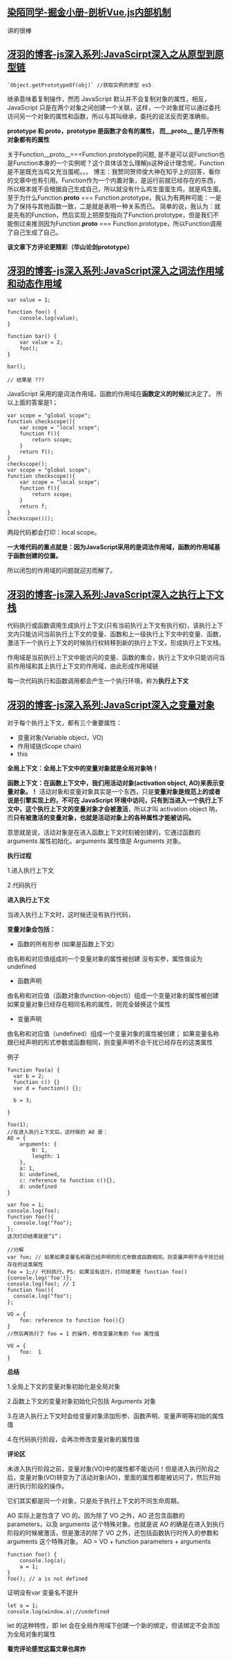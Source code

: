 ## [染陌同学-掘金小册-剖析Vue.js内部机制](https://juejin.im/book/5a36661851882538e2259c0f)
讲的很棒

## [冴羽的博客-js深入系列:JavaScirpt深入之从原型到原型链](https://github.com/mqyqingfeng/Blog/issues/2)
    `Object.getPrototypeOf(obj)` //获取实例的原型 es5

继承意味着复制操作，然而 JavaScript 默认并不会复制对象的属性，相反，JavaScript 只是在两个对象之间创建一个关联，这样，一个对象就可以通过委托访问另一个对象的属性和函数，所以与其叫继承，委托的说法反而更准确些。

**prototype 和 __proto__，prototype 是函数才会有的属性， 而__proto__ 是几乎所有对象都有的属性**

关于Function__proto__===Function.prototype的问题,
是不是可以说Function也是Function本身的一个实例呢？这个具体该怎么理解js这种设计理念呢，Function是不是既充当鸡又充当蛋呢。。。
博主：我赞同贺师俊大神在知乎上的回答，看你的文章中也有引用。Function作为一个内置对象，是运行前就已经存在的东西，所以根本就不会根据自己生成自己，所以就没有什么鸡生蛋蛋生鸡，就是鸡生蛋。至于为什么Function.__proto__ === Function.prototype，我认为有两种可能：一是为了保持与其他函数一致，二是就是表明一种关系而已。
简单的说，我认为：就是先有的Function，然后实现上把原型指向了Function.prototype，但是我们不能倒过来推测因为Function.__proto__ === Function.prototype，所以Function调用了自己生成了自己。

**该文章下方评论更精彩（华山论剑prototype）**

## [冴羽的博客-js深入系列:JavaScript深入之词法作用域和动态作用域](https://github.com/mqyqingfeng/Blog/issues/3)

```JavaScirpt
var value = 1;

function foo() {
    console.log(value);
}

function bar() {
    var value = 2;
    foo();
}

bar();

// 结果是 ???

```

JavaScript 采用的是词法作用域，函数的作用域在**函数定义的时候**就决定了。
所以上面的答案是1；

```JavaScirpt
var scope = "global scope";
function checkscope(){
    var scope = "local scope";
    function f(){
        return scope;
    }
    return f();
}
checkscope();
var scope = "global scope";
function checkscope(){
    var scope = "local scope";
    function f(){
        return scope;
    }
    return f;
}
checkscope()();
```
两段代码都会打印：local scope。

**一大堆代码的重点就是：因为JavaScript采用的是词法作用域，函数的作用域基于函数创建的位置。**

所以闭包的作用域的问题就迎刃而解了。

## [冴羽的博客-js深入系列:JavaScript深入之执行上下文栈](https://github.com/mqyqingfeng/Blog/issues/4)
代码执行或函数调用生成执行上下文(只有当前执行上下文有执行权)，该执行上下文内只能访问当前执行上下文的变量、函数和上一级执行上下文中的变量、函数，激活下一个执行上下文的时候执行权转移到新的执行上下文，形成执行上下文栈。

作用域是当前执行上下文中能访问的变量、函数的集合，执行上下文中只能访问当前作用域和其上执行上下文的作用域，由此形成作用域链

每一次代码执行和函数调用都会产生一个执行环境，称为**执行上下文**
## [冴羽的博客-js深入系列:JavaScript深入之变量对象](https://github.com/mqyqingfeng/Blog/issues/5)

对于每个执行上下文，都有三个重要属性：

- 变量对象(Variable object，VO)
- 作用域链(Scope chain)
- this

**全局上下文：全局上下文中的变量对象就是全局对象呐！**

**函数上下文：在函数上下文中，我们用活动对象(activation object, AO)来表示变量对象。！**
活动对象和变量对象其实是一个东西，只是**变量对象是规范上的或者说是引擎实现上的，不可在 JavaScript 环境中访问，只有到当进入一个执行上下文中，这个执行上下文的变量对象才会被激活**，所以才叫 activation object 呐，而**只有被激活的变量对象，也就是活动对象上的各种属性才能被访问。**

意思就是说，活动对象是在进入函数上下文时刻被创建的，它通过函数的 arguments 属性初始化。arguments 属性值是 Arguments 对象。

**执行过程**

1.进入执行上下文

2.代码执行

**进入执行上下文**

当进入执行上下文时，这时候还没有执行代码，

**变量对象会包括：**

  - 函数的所有形参 (如果是函数上下文)

  由名称和对应值组成的一个变量对象的属性被创建
  没有实参，属性值设为 undefined

  - 函数声明

  由名称和对应值（函数对象(function-object)）组成一个变量对象的属性被创建
  如果变量对象已经存在相同名称的属性，则完全替换这个属性

  - 变量声明

  由名称和对应值（undefined）组成一个变量对象的属性被创建；
  如果变量名称跟已经声明的形式参数或函数相同，则变量声明不会干扰已经存在的这类属性

例子
```JavaScirpt
function foo(a) {
  var b = 2;
  function c() {}
  var d = function() {};

  b = 3;

}

foo(1);
//在进入执行上下文后，这时候的 AO 是：
AO = {
    arguments: {
        0: 1,
        length: 1
    },
    a: 1,
    b: undefined,
    c: reference to function c(){},
    d: undefined
}
```

```JavaScirpt
var foo = 1;
console.log(foo);
function foo(){
  console.log("foo");
};
这次打印结果就是“1”；

//分解
var foo; // 如果如果变量名称跟已经声明的形式参数或函数相同，则变量声明不会干扰已经存在的这类属性
foo = 1;// 代码执行。PS: 如果没有这行，打印结果是 function foo(){console.log('foo')};
console.log(foo); // 1
function foo(){
  console.log("foo");
};

VO = {
    foo: reference to function foo(){}
}
//然后再执行了 foo = 1 的操作，修改变量对象的 foo 属性值

VO = {
    foo:  1
}
```
**总结**

1.全局上下文的变量对象初始化是全局对象

2.函数上下文的变量对象初始化只包括 Arguments 对象

3.在进入执行上下文时会给变量对象添加形参、函数声明、变量声明等初始的属性值

4.在代码执行阶段，会再次修改变量对象的属性值

**评论区**

未进入执行阶段之前，变量对象(VO)中的属性都不能访问！但是进入执行阶段之后，变量对象(VO)转变为了活动对象(AO)，里面的属性都能被访问了，然后开始进行执行阶段的操作。

它们其实都是同一个对象，只是处于执行上下文的不同生命周期。

AO 实际上是包含了 VO 的。因为除了 VO 之外，AO 还包含函数的 parameters，以及 arguments 这个特殊对象。也就是说 AO 的确是在进入到执行阶段的时候被激活，但是激活的除了 VO 之外，还包括函数执行时传入的参数和 arguments 这个特殊对象。
AO = VO + function parameters + arguments

```JavaScirpt
function foo() {
    console.log(a);
    a = 1;
}
foo(); // a is not defined
```
证明没有var 变量名不提升

```JavaScirpt
let a = 1;
console.log(window.a);//undefined
```
let 的这种特性，即 let 会在全局作用域下创建一个新的绑定，但该绑定不会添加为全局对象的属性

**看完评论感觉这篇文章也屌炸**

